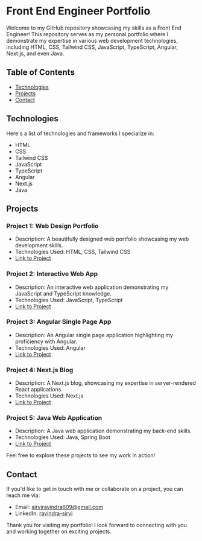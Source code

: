 # Front End Engineer Portfolio

Welcome to my GitHub repository showcasing my skills as a Front End Engineer! This repository serves as my personal portfolio where I demonstrate my expertise in various web development technologies, including HTML, CSS, Tailwind CSS, JavaScript, TypeScript, Angular, Next.js, and even Java.

## Table of Contents

- [Technologies](#technologies)
- [Projects](#projects)
- [Contact](#contact)

## Technologies

Here's a list of technologies and frameworks I specialize in:

- HTML
- CSS
- Tailwind CSS
- JavaScript
- TypeScript
- Angular
- Next.js
- Java

## Projects

### Project 1: Web Design Portfolio

- Description: A beautifully designed web portfolio showcasing my web development skills.
- Technologies Used: HTML, CSS, Tailwind CSS
- [Link to Project](#)

### Project 2: Interactive Web App

- Description: An interactive web application demonstrating my JavaScript and TypeScript knowledge.
- Technologies Used: JavaScript, TypeScript
- [Link to Project](#)

### Project 3: Angular Single Page App

- Description: An Angular single page application highlighting my proficiency with Angular.
- Technologies Used: Angular
- [Link to Project](#)

### Project 4: Next.js Blog

- Description: A Next.js blog, showcasing my expertise in server-rendered React applications.
- Technologies Used: Next.js
- [Link to Project](#)

### Project 5: Java Web Application

- Description: A Java web application demonstrating my back-end skills.
- Technologies Used: Java, Spring Boot
- [Link to Project](#)

Feel free to explore these projects to see my work in action!

## Contact

If you'd like to get in touch with me or collaborate on a project, you can reach me via:

- Email: [sirviravindra609@gmail.com](mailto:sirviravindra609@gmail.com)
- LinkedIn: [ravindra-sirvi](https://www.linkedin.com/in/ravindra-sirvi-a3a260187/)

Thank you for visiting my portfolio! I look forward to connecting with you and working together on exciting projects.
